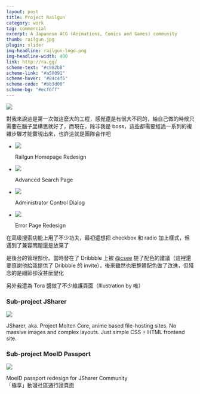 ```yaml
---
layout: post
title: Project Railgun
category: work
tag: commercial
excerpt: A Japanese ACG (Animations, Comics and Games) community
thumb: railgun.jpg
plugin: slider
img-headline: railgun-logo.png
img-headline-width: 400
link: http://ra.gg/
scheme-text: "#c982b8"
scheme-link: "#a50091"
scheme-hover: "#84c4f5"
scheme-code: "#bb3d00"
scheme-bg: "#ecf6ff"
---
```


<div class=txt>
  <p><img src="{{ site.file }}/railgun-avatar.png"></p>

  <p lang=zh>對我來說這是第一次做這麼大的工程，感覺還是有很大不同的，給自己做的時候只需要在腦子里構思就好了，而現在，除非我是 boss，這些都需要經過一系列的複雜步驟才能實現出來，也許這就是團隊合作吧</p>

  <div class="flexslider">
    <ul class="slides">
      <li>
        <p class=browser><img src="{{ site.file }}/railgun.png"></p>
        <p class="flex-caption">Railgun Homepage Redesign</p>
      </li>
      <li>
        <p class=browser><img src="{{ site.file }}/railgun-search-large.png"></p>
        <p class="flex-caption">Advanced Search Page</p>
      </li>
      <li>
        <p class=browser><img src="{{ site.file }}/railgun-tag-large.png"></p>
        <p class="flex-caption">Administrator Control Dialog</p>
      </li>
      <li>
        <p class=browser><img src="{{ site.file }}/railgun-error-large.png"></p>
        <p class="flex-caption">Error Page Redesign</p>
      </li>
    </ul>
  </div><!-- .flexslider -->

  <p lang=zh>在高級搜索功能上用了不少功夫，最初還想把 checkbox 和 radio 加上樣式，但遇到了兼容問題還是放棄了</p>
  <p lang=zh>是後台的管理部份。當時發在了 Dribbble 上被 <a href="http://twitter.com/csee" title="">@csee</a> 提了配色的建議（這裡還要感謝他給我提供了 Dribbble 的 invite），後來雖然也把整體配色做了改進，但殘念的是細節卻沒甚麼變化</p>
  <p lang=zh>另外我還為 Tora 醬做了不少維護頁面（Illustration by 唯）</p>

  <h3>Sub-project JSharer</h3>

  <p class=browser><img src="{{ site.file }}/railgun-jsharer-large.png"></p>

  <p>JSharer, aka. Project Molten Core, anime based file-hosting sites. No massive images and complex layouts. Just simple CSS + HTML frontend site.</p>

  <h3>Sub-project MoeID Passport</h3>

  <p class=browser><img src="{{ site.file }}/moeid.png"></p>

  <p>MoeID passport redesign for JSharer Community<br>「極享」動漫社區通行證頁面</p>
</div>